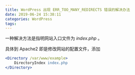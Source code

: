 ```yaml
---
title: WordPress 出现 ERR_TOO_MANY_REDIRECTS 错误的解决办法
date: 2019-06-24 15:38:11
categories: WordPress
tags:
---
```

一种解决方法是指明网站入口文件为 *index.php* 。

具体到 Apache2 即是修改网站的配置文件，添加

```apache
<Directory /var/www/example>
    DirectoryIndex index.php
</Directory>
```
